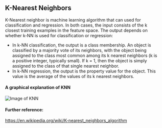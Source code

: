 ## K-Nearest Neighbors
K-Nearest neighbor is machine learning algorithm that can used for classification and regression.
In both cases, the input consists of the k closest training examples in the feature space. The output depends on whether k-NN is used for classification or regression:
 * In k-NN classification, the output is a class membership. An object is classified by a majority vote of its neighbors, with the object being assigned to the class most common among its k nearest neighbors (k is a positive integer, typically small). If k = 1, then the object is simply assigned to the class of that single nearest neighbor.
 * In k-NN regression, the output is the property value for the object. This value is the average of the values of its k nearest neighbors.

#### A graphical explanation of KNN
![Image of KNN](https://cdn-images-1.medium.com/max/960/0*Sk18h9op6uK9EpT8.)

#### Further reference:
https://en.wikipedia.org/wiki/K-nearest_neighbors_algorithm
